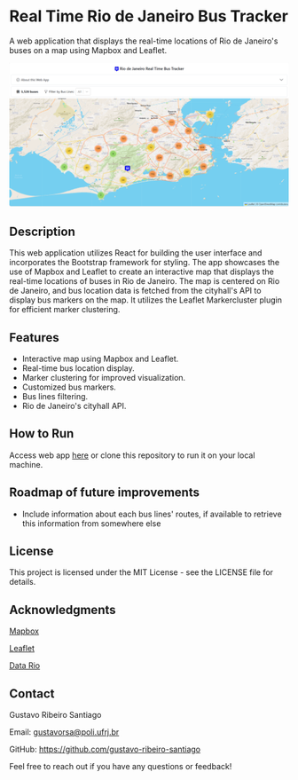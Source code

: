 # Real Time Rio de Janeiro Bus Tracker

A web application that displays the real-time locations of Rio de Janeiro's buses on a map using Mapbox and Leaflet.

![Project Screenshot](real%20time%20bus%20tracker%20screenshot.png)

## Description

This web application utilizes React for building the user interface and incorporates the Bootstrap framework for styling. The app showcases the use of Mapbox and Leaflet to create an interactive map that displays the real-time locations of buses in Rio de Janeiro. The map is centered on Rio de Janeiro, and bus location data is fetched from the cityhall's API to display bus markers on the map. It utilizes the Leaflet Markercluster plugin for efficient marker clustering.

## Features

- Interactive map using Mapbox and Leaflet.
- Real-time bus location display.
- Marker clustering for improved visualization.
- Customized bus markers.
- Bus lines filtering.
- Rio de Janeiro's cityhall API.

## How to Run

Access web app [here](https://gustavo-ribeiro-santiago.github.io/real-time-bus-tracker-rj) or clone this repository to run it on your local machine.

## Roadmap of future improvements

- Include information about each bus lines' routes, if available to retrieve this information from somewhere else

## License

This project is licensed under the MIT License - see the LICENSE file for details.

## Acknowledgments

[Mapbox](https://www.mapbox.com/)

[Leaflet](https://leafletjs.com/)

[Data Rio](https://www.data.rio/)

## Contact
Gustavo Ribeiro Santiago

Email: gustavorsa@poli.ufrj.br

GitHub: https://github.com/gustavo-ribeiro-santiago

Feel free to reach out if you have any questions or feedback!
